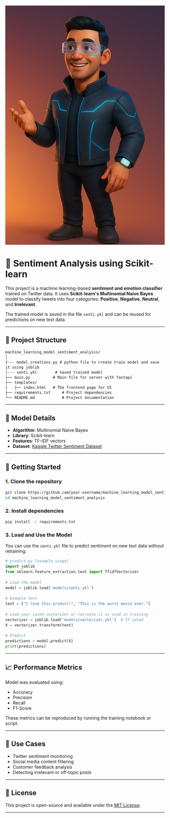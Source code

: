 

![Positive ](static/pos.png)

# 🧠 Sentiment Analysis using Scikit-learn

This project is a machine learning-based **sentiment and emotion classifier** trained on Twitter data. It uses **Scikit-learn's Multinomial Naive Bayes** model to classify tweets into four categories:
**Positive**, **Negative**, **Neutral**, and **Irrelevant**.

The trained model is saved in the file `senti.ykl` and can be reused for predictions on new text data.

---

## 📂 Project Structure

```
machine_learning_model_sentiment_analysis/
│
├--- model_creations.py # python file to create train model and save it using joblib
│--- senti.ykl        # Saved trained model
├── main.py          # Main file for server with fastapi 
├── templates/
│   ├── index.html   # The frontend page for UI
├── requirements.txt     # Project dependencies
└── README.md            # Project documentation
```

---

## 🧪 Model Details

* **Algorithm**: Multinomial Naive Bayes
* **Library**: Scikit-learn
* **Features**: TF-IDF vectors
* **Dataset**: [Kaggle Twitter Sentiment Dataset](https://www.kaggle.com/datasets)

---

## 🚀 Getting Started

### 1. Clone the repository

```bash
git clone https://github.com/your-username/machine_learning_model_sentiment_analysis.git
cd machine_learning_model_sentiment_analysis
```

### 2. Install dependencies

```bash
pip install -r requirements.txt
```

### 3. Load and Use the Model

You can use the `senti.ykl` file to predict sentiment on new text data without retraining:

```python
# predict.py (example usage)
import joblib
from sklearn.feature_extraction.text import TfidfVectorizer

# Load the model
model = joblib.load('models/senti.ykl')

# Example text
text = ["I love this product!", "This is the worst movie ever."]

# Load your saved vectorizer or recreate it as used in training
vectorizer = joblib.load('models/vectorizer.ykl')  # If saved
X = vectorizer.transform(text)

# Predict
predictions = model.predict(X)
print(predictions)
```

---

## 📈 Performance Metrics

Model was evaluated using:

* Accuracy
* Precision
* Recall
* F1-Score

These metrics can be reproduced by running the training notebook or script.

---

## 📌 Use Cases

* Twitter sentiment monitoring
* Social media content filtering
* Customer feedback analysis
* Detecting irrelevant or off-topic posts

---

## 📎 License

This project is open-source and available under the [MIT License](LICENSE).

---
